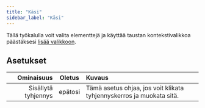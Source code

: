 ```yaml
---
title: "Käsi"
sidebar_label: "Käsi"
---
```



Tällä työkalulla voit valita elementtejä ja käyttää taustan kontekstivalikkoa päästäksesi [lisää valikkoon](../insert).

## Asetukset

|          Ominaisuus | Oletus  | Kuvaus                                                               |
| -------------------:|:-------:|:-------------------------------------------------------------------- |
| Sisällytä tyhjennys | epätosi | Tämä asetus ohjaa, jos voit klikata tyhjennyskerros ja muokata sitä. |
